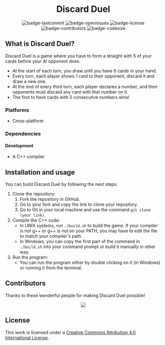 <h1 align="center">Discard Duel</h1>

<p align="center">
    <img alt="badge-lastcommit" src="https://img.shields.io/github/last-commit/GaryHilares/Discard-Duel?style=for-the-badge">
    <img alt="badge-openissues" src="https://img.shields.io/github/issues-raw/GaryHilares/Discard-Duel?style=for-the-badge">
    <img alt="badge-license" src="https://img.shields.io/github/license/GaryHilares/Discard-Duel?style=for-the-badge">
    <img alt="badge-contributors" src="https://img.shields.io/github/contributors/GaryHilares/Discard-Duel?style=for-the-badge">
    <img alt="badge-codesize" src="https://img.shields.io/github/languages/code-size/GaryHilares/Discard-Duel?style=for-the-badge">
</p>

## What is Discard Duel?
Discard Duel is a game where you have to form a straight with 5 of your cards before your AI opponent does.
- At the start of each turn, you draw until you have 6 cards in your hand.
- Every turn, each player shows 1 card to their opponent, discard it and draw a new one.
- At the end of every third turn, each player declares a number, and their opponents must discard any card with that number on it.
- The first to have cards with 5 consecutive numbers wins!

### Platforms
- Cross-platform

### Dependencies
#### Development
- A C++ compiler

## Installation and usage
You can build Discard Duel by following the next steps:
1. Clone the repository:
    1. Fork the repository in GitHub.
    2. Go to  your fork and copy the link to clone your repository.
    3. Go to Git in your local machine and use the command `git clone (your link)`.
2. Compile the C++ code:
    - In UNIX systems, run `./build.sh` to build the game. If your compiler is not g++ or g++ is not on your PATH, you may have to edit the file to match your compiler's path.
    - In Windows, you can copy the first part of the command in `./build.sh` into your command prompt or build it manually in other way.
3. Run the program:
    - You can run the program either by double clicking on it (in Windows) or running it from the terminal.

## Contributors
Thanks to these wonderful people for making Discard Duel possible!
<p align="center"><a href="https://github.com/GaryHilares/Discard-Duel/graphs/contributors"><img src="https://contrib.rocks/image?repo=GaryHilares/Discard-Duel"></a></p>

## License
This work is licensed under a [Creative Commons Attribution 4.0 International License](https://github.com/GaryHilares/Discard-Duel/blob/main/LICENSE).
